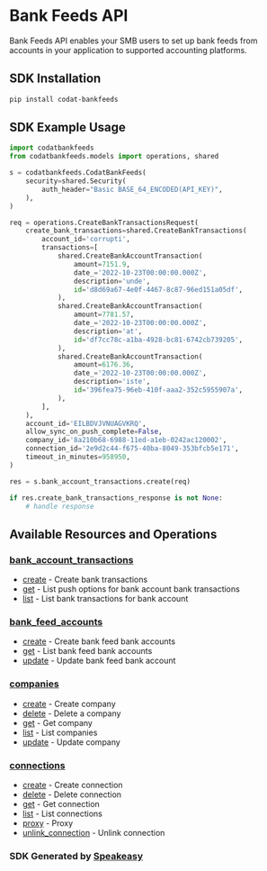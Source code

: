 # Bank Feeds API

Bank Feeds API enables your SMB users to set up bank feeds from accounts in your application to supported accounting platforms. 

<!-- Start SDK Installation -->
## SDK Installation

```bash
pip install codat-bankfeeds
```
<!-- End SDK Installation -->

## SDK Example Usage
<!-- Start SDK Example Usage -->
```python
import codatbankfeeds
from codatbankfeeds.models import operations, shared

s = codatbankfeeds.CodatBankFeeds(
    security=shared.Security(
        auth_header="Basic BASE_64_ENCODED(API_KEY)",
    ),
)

req = operations.CreateBankTransactionsRequest(
    create_bank_transactions=shared.CreateBankTransactions(
        account_id='corrupti',
        transactions=[
            shared.CreateBankAccountTransaction(
                amount=7151.9,
                date_='2022-10-23T00:00:00.000Z',
                description='unde',
                id='d8d69a67-4e0f-4467-8c87-96ed151a05df',
            ),
            shared.CreateBankAccountTransaction(
                amount=7781.57,
                date_='2022-10-23T00:00:00.000Z',
                description='at',
                id='df7cc78c-a1ba-4928-bc81-6742cb739205',
            ),
            shared.CreateBankAccountTransaction(
                amount=6176.36,
                date_='2022-10-23T00:00:00.000Z',
                description='iste',
                id='396fea75-96eb-410f-aaa2-352c5955907a',
            ),
        ],
    ),
    account_id='EILBDVJVNUAGVKRQ',
    allow_sync_on_push_complete=False,
    company_id='8a210b68-6988-11ed-a1eb-0242ac120002',
    connection_id='2e9d2c44-f675-40ba-8049-353bfcb5e171',
    timeout_in_minutes=958950,
)

res = s.bank_account_transactions.create(req)

if res.create_bank_transactions_response is not None:
    # handle response
```
<!-- End SDK Example Usage -->

<!-- Start SDK Available Operations -->
## Available Resources and Operations


### [bank_account_transactions](docs/bankaccounttransactions/README.md)

* [create](docs/bankaccounttransactions/README.md#create) - Create bank transactions
* [get](docs/bankaccounttransactions/README.md#get) - List push options for bank account bank transactions
* [list](docs/bankaccounttransactions/README.md#list) - List bank transactions for bank account

### [bank_feed_accounts](docs/bankfeedaccounts/README.md)

* [create](docs/bankfeedaccounts/README.md#create) - Create bank feed bank accounts
* [get](docs/bankfeedaccounts/README.md#get) - List bank feed bank accounts
* [update](docs/bankfeedaccounts/README.md#update) - Update bank feed bank account

### [companies](docs/companies/README.md)

* [create](docs/companies/README.md#create) - Create company
* [delete](docs/companies/README.md#delete) - Delete a company
* [get](docs/companies/README.md#get) - Get company
* [list](docs/companies/README.md#list) - List companies
* [update](docs/companies/README.md#update) - Update company

### [connections](docs/connections/README.md)

* [create](docs/connections/README.md#create) - Create connection
* [delete](docs/connections/README.md#delete) - Delete connection
* [get](docs/connections/README.md#get) - Get connection
* [list](docs/connections/README.md#list) - List connections
* [proxy](docs/connections/README.md#proxy) - Proxy
* [unlink_connection](docs/connections/README.md#unlink_connection) - Unlink connection
<!-- End SDK Available Operations -->

### SDK Generated by [Speakeasy](https://docs.speakeasyapi.dev/docs/using-speakeasy/client-sdks)
